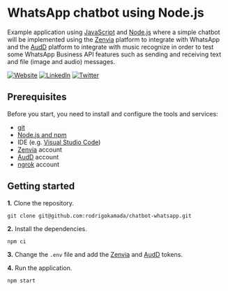 # WhatsApp chatbot using Node.js

Example application using [JavaScript](https://developer.mozilla.org/docs/Web/JavaScript) and [Node.js](https://nodejs.org/) where a simple chatbot will be implemented using the [Zenvia](https://www.zenvia.com/) platform to integrate with WhatsApp and the [AudD](https://audd.io/) platform to integrate with music recognize in order to test some WhatsApp Business API features such as sending and receiving text and file (image and audio) messages. 



[![Website](https://shields.braskam.com/v1/shields?name=website&format=rectangle&size=small)](https://rodrigo.kamada.com.br)
[![LinkedIn](https://shields.braskam.com/v1/shields?name=linkedin&format=rectangle&size=small)](https://www.linkedin.com/in/rodrigokamada)
[![Twitter](https://shields.braskam.com/v1/shields?name=twitter&format=rectangle&size=small&socialAccount=rodrigokamada)](https://twitter.com/rodrigokamada)



## Prerequisites


Before you start, you need to install and configure the tools and services:

* [git](https://git-scm.com/)
* [Node.js and npm](https://nodejs.org/)
* IDE (e.g. [Visual Studio Code](https://code.visualstudio.com/))
* [Zenvia](https://app.zenvia.com/) account
* [AudD](https://audd.io/) account
* [ngrok](https://dashboard.ngrok.com/signup) account



## Getting started


**1.** Clone the repository.

```shell
git clone git@github.com:rodrigokamada/chatbot-whatsapp.git
```

**2.** Install the dependencies.

```shell
npm ci
```

**3.** Change the `.env` file and add the [Zenvia](https://app.zenvia.com/home/api) and [AudD](https://dashboard.audd.io/) tokens. 

**4.** Run the application.

```shell
npm start
```
